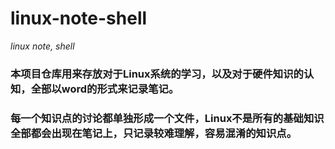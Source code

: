# linux-note-shell
*linux note, shell*
### 本项目仓库用来存放对于Linux系统的学习，以及对于硬件知识的认知，全部以word的形式来记录笔记。
### 每一个知识点的讨论都单独形成一个文件，Linux不是所有的基础知识全部都会出现在笔记上，只记录较难理解，容易混淆的知识点。

